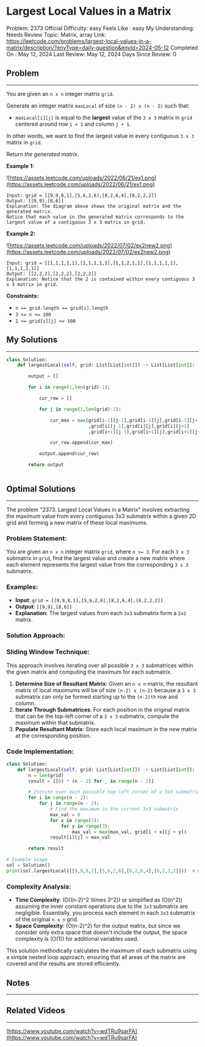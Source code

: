 # Largest Local Values in a Matrix

Problem: 2373
Official Difficulty: easy
Feels Like : easy
My Understanding: Needs Review
Topic: Matrix, array
Link: https://leetcode.com/problems/largest-local-values-in-a-matrix/description/?envType=daily-question&envId=2024-05-12
Completed On : May 12, 2024
Last Review: May 12, 2024
Days Since Review: 0

## Problem

---

You are given an `n x n` integer matrix `grid`.

Generate an integer matrix `maxLocal` of size `(n - 2) x (n - 2)` such that:

- `maxLocal[i][j]` is equal to the **largest** value of the `3 x 3` matrix in `grid` centered around row `i + 1` and column `j + 1`.

In other words, we want to find the largest value in every contiguous `3 x 3` matrix in `grid`.

Return *the generated matrix*.

**Example 1:**

![https://assets.leetcode.com/uploads/2022/06/21/ex1.png](https://assets.leetcode.com/uploads/2022/06/21/ex1.png)

```
Input: grid = [[9,9,8,1],[5,6,2,6],[8,2,6,4],[6,2,2,2]]
Output: [[9,9],[8,6]]
Explanation: The diagram above shows the original matrix and the generated matrix.
Notice that each value in the generated matrix corresponds to the largest value of a contiguous 3 x 3 matrix in grid.
```

**Example 2:**

![https://assets.leetcode.com/uploads/2022/07/02/ex2new2.png](https://assets.leetcode.com/uploads/2022/07/02/ex2new2.png)

```
Input: grid = [[1,1,1,1,1],[1,1,1,1,1],[1,1,2,1,1],[1,1,1,1,1],[1,1,1,1,1]]
Output: [[2,2,2],[2,2,2],[2,2,2]]
Explanation: Notice that the 2 is contained within every contiguous 3 x 3 matrix in grid.

```

**Constraints:**

- `n == grid.length == grid[i].length`
- `3 <= n <= 100`
- `1 <= grid[i][j] <= 100`

## My Solutions

---

```python
class Solution:
    def largestLocal(self, grid: List[List[int]]) -> List[List[int]]:

        output = []

        for i in range(1,len(grid)-1):

            cur_row = []

            for j in range(1,len(grid)-1):

                cur_max = max(grid[i-1][j-1],grid[i-1][j],grid[i-1][j+1]
                              ,grid[i][j-1],grid[i][j],grid[i][j+1]
                              ,grid[i+1][j-1],grid[i+1][j],grid[i+1][j+1])

                cur_row.append(cur_max)

            output.append(cur_row)

        return output
```

```python

```

## Optimal Solutions

---

The problem "2373. Largest Local Values in a Matrix" involves extracting the maximum value from every contiguous 3x3 submatrix within a given 2D grid and forming a new matrix of these local maximums.

### Problem Statement:

You are given an `n x n` integer matrix `grid`, where `n >= 3`. For each `3 x 3` submatrix in `grid`, find the largest value and create a new matrix where each element represents the largest value from the corresponding `3 x 3` submatrix.

### Examples:

- **Input**: `grid = [[9,9,8,1],[5,6,2,6],[8,2,6,4],[6,2,2,2]]`
- **Output**: `[[9,9],[8,6]]`
- **Explanation**: The largest values from each `3x3` submatrix form a `2x2` matrix.

### Solution Approach:

### Sliding Window Technique:

This approach involves iterating over all possible `3 x 3` submatrices within the given matrix and computing the maximum for each submatrix.

1. **Determine Size of Resultant Matrix**: Given an `n x n` matrix, the resultant matrix of local maximums will be of size `(n-2) x (n-2)` because a `3 x 3` submatrix can only be formed starting up to the `(n-2)th` row and column.
2. **Iterate Through Submatrices**: For each position in the original matrix that can be the top-left corner of a `3 x 3` submatrix, compute the maximum within that submatrix.
3. **Populate Resultant Matrix**: Store each local maximum in the new matrix at the corresponding position.

### Code Implementation:

```python
class Solution:
    def largestLocal(self, grid: List[List[int]]) -> List[List[int]]:
        n = len(grid)
        result = [[0] * (n - 2) for _ in range(n - 2)]

        # Iterate over each possible top-left corner of a 3x3 submatrix
        for i in range(n - 2):
            for j in range(n - 2):
                # Find the maximum in the current 3x3 submatrix
                max_val = 0
                for x in range(3):
                    for y in range(3):
                        max_val = max(max_val, grid[i + x][j + y])
                result[i][j] = max_val

        return result

# Example usage
sol = Solution()
print(sol.largestLocal([[9,9,8,1],[5,6,2,6],[8,2,6,4],[6,2,2,2]]))  # Output: [[9,9],[8,6]]

```

### Complexity Analysis:

- **Time Complexity**: \(O((n-2)^2 \times 3^2)\) or simplified as \(O(n^2)\) assuming the inner constant operations due to the `3x3` submatrix are negligible. Essentially, you process each element in each `3x3` submatrix of the original `n x n` grid.
- **Space Complexity**: \(O(n-2)^2\) for the output matrix, but since we consider only extra space that doesn't include the output, the space complexity is \(O(1)\) for additional variables used.

This solution methodically calculates the maximum of each submatrix using a simple nested loop approach, ensuring that all areas of the matrix are covered and the results are stored efficiently.

## Notes

---

 

## Related Videos

---

[https://www.youtube.com/watch?v=wdTRu9sarFA](https://www.youtube.com/watch?v=wdTRu9sarFA)